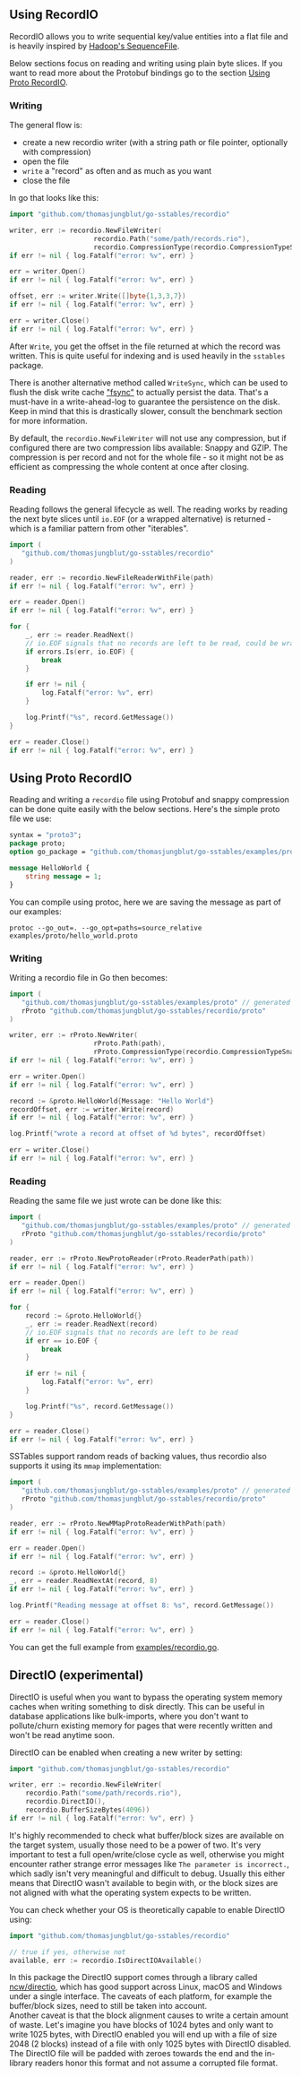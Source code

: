 ## Using RecordIO

RecordIO allows you to write sequential key/value entities into a flat file and is heavily inspired by [Hadoop's SequenceFile](https://cwiki.apache.org/confluence/display/HADOOP2/SequenceFile). 

Below sections focus on reading and writing using plain byte slices. If you want to read more about the Protobuf bindings go to the section [Using Proto RecordIO](#using-proto-recordio).

### Writing

The general flow is:
* create a new recordio writer (with a string path or file pointer, optionally with compression)
* open the file
* `write` a "record" as often and as much as you want
* close the file

In go that looks like this:

```go
import "github.com/thomasjungblut/go-sstables/recordio"

writer, err := recordio.NewFileWriter(
                     recordio.Path("some/path/records.rio"), 
                     recordio.CompressionType(recordio.CompressionTypeSnappy))
if err != nil { log.Fatalf("error: %v", err) }

err = writer.Open()
if err != nil { log.Fatalf("error: %v", err) }

offset, err := writer.Write([]byte{1,3,3,7})
if err != nil { log.Fatalf("error: %v", err) }

err = writer.Close()
if err != nil { log.Fatalf("error: %v", err) }
``` 

After `Write`, you get the offset in the file returned at which the record was written. This is quite useful for indexing and is used heavily in the `sstables` package.

There is another alternative method called `WriteSync`, which can be used to flush the disk write cache ["fsync"](https://man7.org/linux/man-pages/man2/fdatasync.2.html) to actually persist the data. That's a must-have in a write-ahead-log to guarantee the persistence on the disk. Keep in mind that this is drastically slower, consult the benchmark section for more information.

By default, the `recordio.NewFileWriter` will not use any compression, but if configured there are two compression libs available: Snappy and GZIP. The compression is per record and not for the whole file - so it might not be as efficient as compressing the whole content at once after closing.

### Reading

Reading follows the general lifecycle as well. The reading works by reading the next byte slices until `io.EOF` (or a wrapped alternative) is returned - which is a familiar pattern from other "iterables".

```go
import (
   "github.com/thomasjungblut/go-sstables/recordio"
)

reader, err := recordio.NewFileReaderWithFile(path)
if err != nil { log.Fatalf("error: %v", err) }

err = reader.Open()
if err != nil { log.Fatalf("error: %v", err) }

for {
    _, err := reader.ReadNext()
    // io.EOF signals that no records are left to be read, could be wrapped - so always check using errors.Is()
    if errors.Is(err, io.EOF) {
        break
    }

    if err != nil {
        log.Fatalf("error: %v", err)
    }

    log.Printf("%s", record.GetMessage())
}

err = reader.Close()
if err != nil { log.Fatalf("error: %v", err) }
```

## Using Proto RecordIO

Reading and writing a `recordio` file using Protobuf and snappy compression can be done quite easily with the below sections. Here's the simple proto file we use:

```protobuf
syntax = "proto3";
package proto;
option go_package = "github.com/thomasjungblut/go-sstables/examples/proto";

message HelloWorld {
    string message = 1;
}

```

You can compile using protoc, here we are saving the message as part of our examples:

```
protoc --go_out=. --go_opt=paths=source_relative examples/proto/hello_world.proto
```

### Writing 

Writing a recordio file in Go then becomes:

```go
import (
   "github.com/thomasjungblut/go-sstables/examples/proto" // generated proto
   rProto "github.com/thomasjungblut/go-sstables/recordio/proto"
)

writer, err := rProto.NewWriter(
                     rProto.Path(path), 
                     rProto.CompressionType(recordio.CompressionTypeSnappy))
if err != nil { log.Fatalf("error: %v", err) }

err = writer.Open()
if err != nil { log.Fatalf("error: %v", err) }

record := &proto.HelloWorld{Message: "Hello World"}
recordOffset, err := writer.Write(record)
if err != nil { log.Fatalf("error: %v", err) }

log.Printf("wrote a record at offset of %d bytes", recordOffset)

err = writer.Close()
if err != nil { log.Fatalf("error: %v", err) }
```

### Reading

Reading the same file we just wrote can be done like this:

```go
import (
   "github.com/thomasjungblut/go-sstables/examples/proto" // generated proto
   rProto "github.com/thomasjungblut/go-sstables/recordio/proto"
)

reader, err := rProto.NewProtoReader(rProto.ReaderPath(path))
if err != nil { log.Fatalf("error: %v", err) }

err = reader.Open()
if err != nil { log.Fatalf("error: %v", err) }

for {
    record := &proto.HelloWorld{}
    _, err := reader.ReadNext(record)
    // io.EOF signals that no records are left to be read
    if err == io.EOF {
        break
    }

    if err != nil {
        log.Fatalf("error: %v", err)
    }

    log.Printf("%s", record.GetMessage())
}

err = reader.Close()
if err != nil { log.Fatalf("error: %v", err) }
```

SSTables support random reads of backing values, thus recordio also supports it using its `mmap` implementation:

```go
import (
   "github.com/thomasjungblut/go-sstables/examples/proto" // generated proto
   rProto "github.com/thomasjungblut/go-sstables/recordio/proto"
)

reader, err := rProto.NewMMapProtoReaderWithPath(path)
if err != nil { log.Fatalf("error: %v", err) }

err = reader.Open()
if err != nil { log.Fatalf("error: %v", err) }

record := &proto.HelloWorld{}
_, err = reader.ReadNextAt(record, 8)
if err != nil { log.Fatalf("error: %v", err) }

log.Printf("Reading message at offset 8: %s", record.GetMessage())

err = reader.Close()
if err != nil { log.Fatalf("error: %v", err) }
``` 

You can get the full example from [examples/recordio.go](/_examples/recordio.go).

## DirectIO (experimental)

DirectIO is useful when you want to bypass the operating system memory caches when writing something to disk directly. This can be useful in database applications like bulk-imports, where you don't want to pollute/churn existing memory for pages that were recently written and won't be read anytime soon.

DirectIO can be enabled when creating a new writer by setting:

````go
import "github.com/thomasjungblut/go-sstables/recordio"

writer, err := recordio.NewFileWriter(
	recordio.Path("some/path/records.rio"), 
	recordio.DirectIO(), 
	recordio.BufferSizeBytes(4096))
if err != nil { log.Fatalf("error: %v", err) }
````

It's highly recommended to check what buffer/block sizes are available on the target system, usually those need to be a power of two. It's very important to test a full open/write/close cycle as well, otherwise you might encounter rather strange error messages like `The parameter is incorrect.`, which sadly isn't very meaningful and difficult to debug. Usually this either means that DirectIO wasn't available to begin with, or the block sizes are not aligned with what the operating system expects to be written.

You can check whether your OS is theoretically capable to enable DirectIO using:

````go
import "github.com/thomasjungblut/go-sstables/recordio"

// true if yes, otherwise not
available, err := recordio.IsDirectIOAvailable()
````

In this package the DirectIO support comes through a library called [ncw/directio](https://github.com/ncw/directio), which has good support across Linux, macOS and Windows under a single interface. The caveats of each platform, for example the buffer/block sizes, need to still be taken into account.  
Another caveat is that the block alignment causes to write a certain amount of waste. Let's imagine you have blocks of 1024 bytes and only want to write 1025 bytes, with DirectIO enabled you will end up with a file of size 2048 (2 blocks) instead of a file with only 1025 bytes with DirectIO disabled. The DirectIO file will be padded with zeroes towards the end and the in-library readers honor this format and not assume a corrupted file format. 
